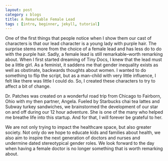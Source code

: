 ```yaml
---
layout: post
category : blogs
title: A Remarkable Female Lead
tags : [intro, beginner, jekyll, tutorial]
---
```


One of the first things that people notice when I show them our cast of characters is that our lead character is a young lady with purple hair. The surprise stems more from the choice of a female lead and has less do to do with the purple hair. Sadly, a female lead is still remarkable–worth remarking about. When I first started dreaming of Tiny Docs, I knew that the lead must be a little girl. As a feminist, it saddens me that gender inequality exists as well as obstinate, backwards thoughts about women. I wanted to do something to flip the script, but as a man-child with very little influence, I felt like there was little I could do. So, I created these characters to try to affect a bit of change.

Dr. Patches was created on a wonderful road trip from Chicago to Fairborn, Ohio with my then partner, Angela. Fueled by Starbucks chai tea lattes and Subway turkey sandwiches, we brainstormed the development of our star on and off during our 12 hour adventure. She is one of the many who helped me breathe life into this startup. And for that, I will forever be grateful to her. 

We are not only trying to impact the healthcare space, but also greater society. Not only do we hope to educate kids and families about health, we also aim to inspire the next generation of doctors and nurses and undermine dated stereotypical gender roles. We look forward to the day when having a female doctor is no longer something that is worth remarking about.